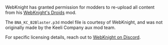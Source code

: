 WebKnight has granted permission for modders to re-upload all content from his [WebKnight's Droids](https://steamcommunity.com/sharedfiles/filedetails/?id=2567352444) mod.

The `BNA_KC_B2Blaster.p3d` model file is courtesy of WebKnight, and was not originally made by the Keeli Company aux mod team.

For specific licensing details, reach out to [WebKnight on Discord](https://discord.gg/Yz9h55zf).